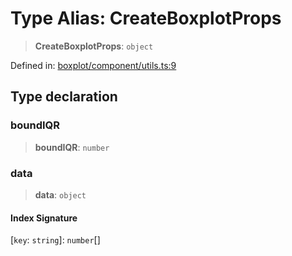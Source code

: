 # Type Alias: CreateBoxplotProps

> **CreateBoxplotProps**: `object`

Defined in: [boxplot/component/utils.ts:9](https://github.com/GeoDaCenter/openassistant/blob/a1f850931f3d8289e0a4c297ef4b317a2f84235b/packages/echarts/src/boxplot/component/utils.ts#L9)

## Type declaration

### boundIQR

> **boundIQR**: `number`

### data

> **data**: `object`

#### Index Signature

\[`key`: `string`\]: `number`[]

